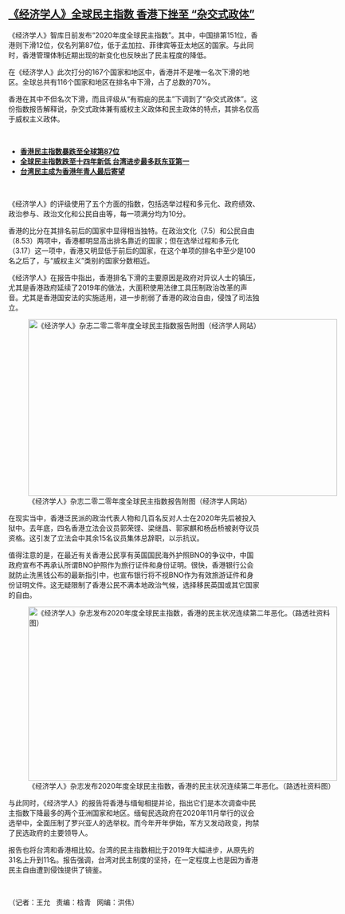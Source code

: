 <!--1612382137000-->
[《经济学人》全球民主指数 香港下挫至 “杂交式政体”](https://www.rfa.org/mandarin/yataibaodao/gangtai/wy-02032021113922.html)
------

<p></p><p>《经济学人》智库日前发布<span>“2020</span><span>年度全球民主指数</span><span>”</span><span>。其中，中国排第</span><span>151</span><span>位，香港则下滑</span><span>12</span><span>位，仅名列第</span><span>87</span><span>位，低于孟加拉、菲律宾等亚太地区的国家。与此同时，香港管理体制近期出现的新变化也反映出了民主程度的降低。</span><span></span></p><p><span><span>在《经济学人》此次打分的</span></span><span>167</span><span>个国家和地区中，香港并不是唯一名次下滑的地区。</span><span>全球</span><span>总共有</span><span>116</span><span>个国家和地区在排名中下滑，占了总数的</span><span>70%</span><span>。</span></p><p><span><span>香港在其中不但名次下滑，而且评级从</span></span><span>“</span><span>有瑕疵的民主</span><span>”</span><span>下调到了</span><span>“</span><span>杂交式政体</span><span>”</span><span>。这份指数报告解释说，杂交式政体兼有威权主义政体和民主政体的特点，其排名仅高于威权主义政体。</span><span></span></p><p><br/></p><ul><li><a href="https://www.rfa.org/mandarin/Xinwen/wul0203d-02032021060705.html"><strong>香港民主指数暴跌至全球第87位</strong></a></li><li><strong><a href="https://www.rfa.org/mandarin/yataibaodao/gangtai/hx2-02032021064837.html">全球民主指数跌至十四年新低 台湾进步最多跃东亚第一</a></strong></li><li><strong><a href="https://www.rfa.org/mandarin/yataibaodao/gangtai/ac-01082020094416.html">台湾民主成为香港年青人最后寄望</a></strong></li></ul><p><br/></p><p><span><span>《经济学人》的评级使用了五个方面的指数，包括选举过程和多元化、政府绩效、政治参与、政治文化和公民自由等，每一项满分均为</span></span><span>10</span><span>分。</span></p><p><span><span>香港的比分在其排名前后的国家中显得相当独特。在政治文化（</span></span><span>7.5</span><span>）和公民自由（</span><span>8.53</span><span>）两项中，香港都明显高出排名靠近的国家；但在选举过程和多元化（</span><span>3.17</span><span>）这一项中，香港又明显低于前后的国家，在这个单项的排名中至少是</span><span>100</span><span>名之后了，与</span><span>“</span><span>威权主义</span><span>”</span><span>类别的国家分数相近。</span></p><p><span><span>《经济学人》在报告中指出，香港排名下滑的主要原因是政府对异议人士的镇压，尤其是香港政府延续了</span></span><span>2019</span><span>年的做法，大面积使用法律工具压制政治改革的声音。尤其是香港国安法的</span><span>实施适用</span><span>，进一步削弱了香港的政治自由，侵蚀了司法独立。</span></p><p><span><figure class="image-richtext image-inline captioned" style="width:620px;"><img alt="《经济学人》杂志二零二零年度全球民主指数报告附图（经济学人网站）" height="354" src="https://www.rfa.org/mandarin/yataibaodao/gangtai/wy-02032021113922.html/wy0203a.jpg/@@images/63a27551-286b-4679-839e-baf2bd99d435.jpeg" title="wy0203a.jpg" width="620"/><figcaption class="image-caption">《经济学人》杂志二零二零年度全球民主指数报告附图（经济学人网站）</figcaption><small></small></figure></span></p><p><span><span>在现实当中，</span></span><span>香港</span><span>泛民派的政治代表人物和几百名反对人士在</span><span>2020</span><span>年先后被投入狱中。去年底，四名香港立法会议员郭荣铿、梁继昌、郭家麒和杨岳桥被剥夺议员资格。这引发了立法会中其余</span><span>15</span><span>名议员集体总辞职，以示抗议。</span></p><p><span><span>值得注意的是，在最近有关香港公民享有英国国民海外护照</span></span><span>BNO</span><span>的争议中，中国政府宣布不再承认所谓</span><span>BNO</span><span>护照作为旅行证件和身份证明。很快，香港银行公会就防止洗黑钱公布的最新指引中，也宣布银行将不视</span><span>BNO</span><span>作为有效旅游证件和身份证明文件。这无疑限制了香港公民不满本地政治气候，选择移民英国或其它国家的自由。</span><span></span></p><p><span><figure class="image-richtext image-inline captioned" style="width:620px;"><img alt="《经济学人》杂志发布2020年度全球民主指数，香港的民主状况连续第二年恶化。（路透社资料图）" height="349" src="https://www.rfa.org/mandarin/yataibaodao/gangtai/wy-02032021113922.html/wy0203.jpg/@@images/4812aa76-4cc0-4d05-9bd1-2e0784a080e3.png" title="wy0203.jpg" width="620"/><figcaption class="image-caption">《经济学人》杂志发布2020年度全球民主指数，香港的民主状况连续第二年恶化。（路透社资料图）</figcaption><small></small></figure></span></p><p><span><span>与此同时，《经济学人》的报告将香港与缅甸相提并论，指出它们是本次调查中民主指数下降最多的两个亚洲国家和地区。缅甸民选政府在</span></span><span>2020</span><span>年</span><span>11</span><span>月举行的议会选举中，全面压制了罗兴亚人的选举权。而今年开年伊始，军方又发动政变，拘禁了民选政府的主要领导人。</span><span></span></p><p><span><span>报告也将台湾和香港相比较。台湾的民主指数相比于</span></span><span>2019</span><span>年大幅进步，从原先的</span><span>31</span><span>名上升到</span><span>11</span><span>名。报告强调，台湾对民主制度的坚持，在一定程度上也是</span><span>因</span><span>为香港民主自由遭到侵蚀提供了镜鉴。</span></p><p><br/></p><p><span><span>（记者：王允   责编：梒青   网编：洪伟）</span></span></p>
